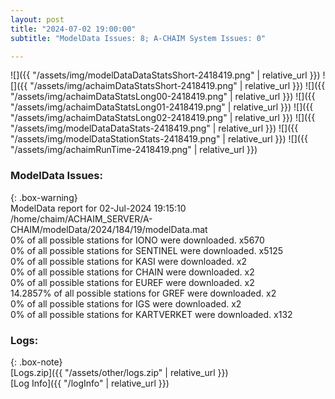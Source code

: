 ```yaml
---
layout: post
title: "2024-07-02 19:00:00"
subtitle: "ModelData Issues: 8; A-CHAIM System Issues: 0"

---
```


![]({{ "/assets/img/modelDataDataStatsShort-2418419.png" | relative_url }})
![]({{ "/assets/img/achaimDataStatsShort-2418419.png" | relative_url }})
![]({{ "/assets/img/achaimDataStatsLong00-2418419.png" | relative_url }})
![]({{ "/assets/img/achaimDataStatsLong01-2418419.png" | relative_url }})
![]({{ "/assets/img/achaimDataStatsLong02-2418419.png" | relative_url }})
![]({{ "/assets/img/modelDataDataStats-2418419.png" | relative_url }})
![]({{ "/assets/img/modelDataStationStats-2418419.png" | relative_url }})
![]({{ "/assets/img/achaimRunTime-2418419.png" | relative_url }})


### ModelData Issues:  
  
{: .box-warning}  
 ModelData report for 02-Jul-2024 19:15:10   
 /home/chaim/ACHAIM_SERVER/A-CHAIM/modelData/2024/184/19/modelData.mat   
 0% of all possible stations for IONO were downloaded. x5670   
 0% of all possible stations for SENTINEL were downloaded. x5125   
 0% of all possible stations for KASI were downloaded. x2   
 0% of all possible stations for CHAIN were downloaded. x2   
 0% of all possible stations for EUREF were downloaded. x2   
 14.2857% of all possible stations for GREF were downloaded. x2   
 0% of all possible stations for IGS were downloaded. x2   
 0% of all possible stations for KARTVERKET were downloaded. x132   
  


### Logs:  
  
{: .box-note}  
[Logs.zip]({{ "/assets/other/logs.zip" | relative_url }})  
[Log Info]({{ "/logInfo" | relative_url }})  
